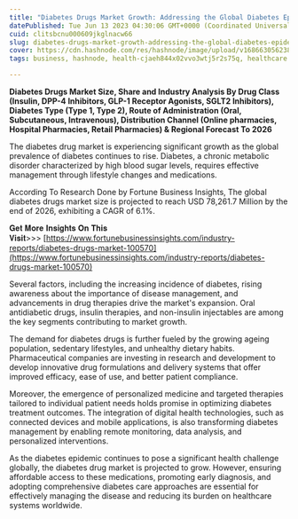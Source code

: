 ```yaml
---
title: "Diabetes Drugs Market Growth: Addressing the Global Diabetes Epidemic"
datePublished: Tue Jun 13 2023 04:30:06 GMT+0000 (Coordinated Universal Time)
cuid: clitsbcnu000609jkglnacw66
slug: diabetes-drugs-market-growth-addressing-the-global-diabetes-epidemic
cover: https://cdn.hashnode.com/res/hashnode/image/upload/v1686630562381/7b0b2751-c7cf-459a-bc04-8f9d3e834f9a.png
tags: business, hashnode, health-cjaeh844x02vvo3wtj5r2s75q, healthcare

---
```


**Diabetes Drugs Market Size, Share and Industry Analysis By Drug Class (Insulin, DPP-4 Inhibitors, GLP-1 Receptor Agonists, SGLT2 Inhibitors), Diabetes Type (Type 1, Type 2), Route of Administration (Oral, Subcutaneous, Intravenous), Distribution Channel (Online pharmacies, Hospital Pharmacies, Retail Pharmacies) & Regional Forecast To 2026**

The diabetes drug market is experiencing significant growth as the global prevalence of diabetes continues to rise. Diabetes, a chronic metabolic disorder characterized by high blood sugar levels, requires effective management through lifestyle changes and medications.

According To Research Done by Fortune Business Insights, The global diabetes drugs market size is projected to reach USD 78,261.7 Million by the end of 2026, exhibiting a CAGR of 6.1%.

𝐆𝐞𝐭 𝐌𝐨𝐫𝐞 𝐈𝐧𝐬𝐢𝐠𝐡𝐭𝐬 𝐎𝐧 𝐓𝐡𝐢𝐬 𝐕𝐢𝐬𝐢𝐭&gt;&gt;&gt; [https://www.fortunebusinessinsights.com/industry-reports/diabetes-drugs-market-100570](https://www.fortunebusinessinsights.com/industry-reports/diabetes-drugs-market-100570)

Several factors, including the increasing incidence of diabetes, rising awareness about the importance of disease management, and advancements in drug therapies drive the market's expansion. Oral antidiabetic drugs, insulin therapies, and non-insulin injectables are among the key segments contributing to market growth.

The demand for diabetes drugs is further fueled by the growing ageing population, sedentary lifestyles, and unhealthy dietary habits. Pharmaceutical companies are investing in research and development to develop innovative drug formulations and delivery systems that offer improved efficacy, ease of use, and better patient compliance.

Moreover, the emergence of personalized medicine and targeted therapies tailored to individual patient needs holds promise in optimizing diabetes treatment outcomes. The integration of digital health technologies, such as connected devices and mobile applications, is also transforming diabetes management by enabling remote monitoring, data analysis, and personalized interventions.

As the diabetes epidemic continues to pose a significant health challenge globally, the diabetes drug market is projected to grow. However, ensuring affordable access to these medications, promoting early diagnosis, and adopting comprehensive diabetes care approaches are essential for effectively managing the disease and reducing its burden on healthcare systems worldwide.